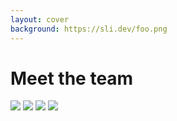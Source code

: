 ```yaml
---
layout: cover
background: https://sli.dev/foo.png
---
```


# Meet the team

<v-clicks>
<img
  class='w-full object-cover absolute inset-0'
  src="/teammap_1.png"
/>
<img
  class='w-full object-cover absolute inset-0'
  src="/teammap_2.png"
/>
<img
  class='w-full object-cover absolute inset-0'
  src="/teammap_3.png"
/>
<img
  class='w-full object-cover absolute inset-0'
  src="/teammap_4.png"
/>
</v-clicks>